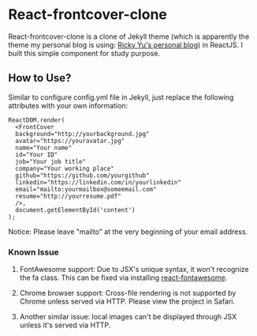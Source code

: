 # React-frontcover-clone

React-frontcover-clone is a clone of Jekyll theme (which is apparently the theme my personal blog is using: [Ricky Yu's personal blog](http://rickyyu.me/)) in ReactJS. I built this simple component for study purpose.

## How to Use?
Similar to configure config.yml file in Jekyll, just replace the following attributes with your own information:
```
ReactDOM.render(
  <FrontCover
  background="http://yourbackground.jpg"
  avatar="https://youravatar.jpg"
  name="Your name"
  id="Your ID"
  job="Your job title"
  company="Your working place"
  github="https://github.com/yourgithub"
  linkedin="https://linkedin.com/in/yourlinkedin"
  email="mailto:yourmailbox@someemail.com"
  resume="http://yourresume.pdf"
  />,
  document.getElementById('content')
);
```
Notice: Please leave "mailto" at the very beginning of your email address.

### Known Issue
1. FontAwesome support: Due to JSX's unique syntax, it won't recognize the fa class. This can be fixed via installing [react-fontawesome](https://www.npmjs.com/package/react-fontawesome).

2. Chrome browser support: Cross-file rendering is not supported by Chrome unless served via HTTP. Please view the project in Safari.

3. Another similar issue: local images can't be displayed through JSX unless it's served via HTTP.
